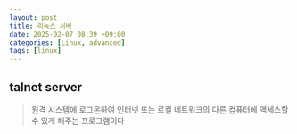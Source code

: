 ```yaml
---
layout: post
title: 리눅스 서버
date: 2025-02-07 08:39 +09:00
categories: [Linux, advanced]
tags: [linux]     
---
```


## talnet server
> 원격 시스템에 로그온하여 인터넷 또는 로컬 네트워크의 다른 컴퓨터에 액세스할 수 있게 해주는 프로그램이다